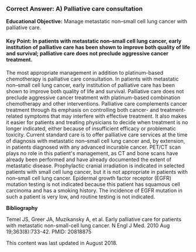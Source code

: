 
### Correct Answer: A) Palliative care consultation 

**Educational Objective:** Manage metastatic non–small cell lung cancer with palliative care.

#### **Key Point:** In patients with metastatic non–small cell lung cancer, early institution of palliative care has been shown to improve both quality of life and survival; palliative care does not preclude aggressive cancer treatment.

The most appropriate management in addition to platinum-based chemotherapy is palliative care consultation. In patients with metastatic non–small cell lung cancer, early institution of palliative care has been shown to improve both quality of life and survival. Palliative care does not preclude aggressive cancer treatment with platinum-based combination chemotherapy and other interventions. Palliative care complements cancer treatment through its emphasis on controlling both cancer- and treatment-related symptoms that may interfere with effective treatment. It also makes it easier for patients and treating physicians to decide when treatment is no longer indicated, either because of insufficient efficacy or problematic toxicity. Current standard care is to offer palliative care services at the time of diagnosis with metastatic non–small cell lung cancer and, by extension, in patients diagnosed with any advanced incurable cancer.
PET/CT scan plays no role in this patient's management, as CT and bone scans have already been performed and have already documented the extent of metastatic disease.
Prophylactic cranial irradiation is indicated in selected patients with small cell lung cancer, but it is not appropriate in patients with non–small cell lung cancer.
Epidermal growth factor receptor (EGFR) mutation testing is not indicated because this patient has squamous cell carcinoma and has a smoking history. The incidence of EGFR mutation in such a patient is very low, and routine testing is not indicated.

**Bibliography**

Temel JS, Greer JA, Muzikansky A, et al. Early palliative care for patients with metastatic non-small-cell lung cancer. N Engl J Med. 2010 Aug 19;363(8):733-42. PMID: 20818875

This content was last updated in August 2018.